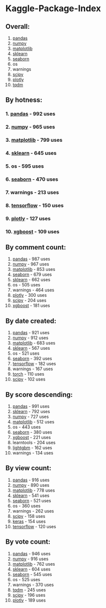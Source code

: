 # Kaggle-Package-Index
## Overall:
1. [pandas](https://pypi.org/project/pandas)
2. [numpy](https://pypi.org/project/numpy)
3. [matplotlib](https://pypi.org/project/matplotlib)
4. [sklearn](https://pypi.org/project/sklearn)
5. [seaborn](https://pypi.org/project/seaborn)
6. os
7. warnings
8. [scipy](https://pypi.org/project/scipy)
9. [plotly](https://pypi.org/project/plotly)
10. [tqdm](https://pypi.org/project/tqdm)

## By hotness:
### 1. [pandas](https://pypi.org/project/pandas) - 992 uses
### 2. [numpy](https://pypi.org/project/numpy) - 965 uses
### 3. [matplotlib](https://pypi.org/project/matplotlib) - 799 uses
### 4. [sklearn](https://pypi.org/project/sklearn) - 645 uses
### 5. os - 595 uses
### 6. [seaborn](https://pypi.org/project/seaborn) - 470 uses
### 7. warnings - 213 uses
### 8. [tensorflow](https://pypi.org/project/tensorflow) - 150 uses
### 9. [plotly](https://pypi.org/project/plotly) - 127 uses
### 10. [xgboost](https://pypi.org/project/xgboost) - 109 uses


## By comment count:
1. [pandas](https://pypi.org/project/pandas) - 987 uses
2. [numpy](https://pypi.org/project/numpy) - 967 uses
3. [matplotlib](https://pypi.org/project/matplotlib) - 853 uses
4. [seaborn](https://pypi.org/project/seaborn) - 679 uses
5. [sklearn](https://pypi.org/project/sklearn) - 662 uses
6. os - 505 uses
7. warnings - 464 uses
8. [plotly](https://pypi.org/project/plotly) - 300 uses
9. [scipy](https://pypi.org/project/scipy) - 204 uses
10. [xgboost](https://pypi.org/project/xgboost) - 181 uses

## By date created:
1. [pandas](https://pypi.org/project/pandas) - 921 uses
2. [numpy](https://pypi.org/project/numpy) - 912 uses
3. [matplotlib](https://pypi.org/project/matplotlib) - 683 uses
4. [sklearn](https://pypi.org/project/sklearn) - 567 uses
5. os - 521 uses
6. [seaborn](https://pypi.org/project/seaborn) - 392 uses
7. [tensorflow](https://pypi.org/project/tensorflow) - 182 uses
8. warnings - 167 uses
9. [torch](https://pypi.org/project/torch) - 110 uses
10. [scipy](https://pypi.org/project/scipy) - 102 uses

## By score descending:
1. [pandas](https://pypi.org/project/pandas) - 991 uses
2. [sklearn](https://pypi.org/project/sklearn) - 792 uses
3. [numpy](https://pypi.org/project/numpy) - 727 uses
4. [matplotlib](https://pypi.org/project/matplotlib) - 512 uses
5. os - 443 uses
6. [seaborn](https://pypi.org/project/seaborn) - 380 uses
7. [xgboost](https://pypi.org/project/xgboost) - 221 uses
8. learntools - 204 uses
9. [lightgbm](https://pypi.org/project/lightgbm) - 162 uses
10. warnings - 134 uses

## By view count:
1. [pandas](https://pypi.org/project/pandas) - 916 uses
2. [numpy](https://pypi.org/project/numpy) - 890 uses
3. [matplotlib](https://pypi.org/project/matplotlib) - 778 uses
4. [sklearn](https://pypi.org/project/sklearn) - 541 uses
5. [seaborn](https://pypi.org/project/seaborn) - 521 uses
6. os - 360 uses
7. warnings - 262 uses
8. [scipy](https://pypi.org/project/scipy) - 158 uses
9. [keras](https://pypi.org/project/keras) - 154 uses
10. [tensorflow](https://pypi.org/project/tensorflow) - 120 uses

## By vote count:
1. [pandas](https://pypi.org/project/pandas) - 946 uses
2. [numpy](https://pypi.org/project/numpy) - 916 uses
3. [matplotlib](https://pypi.org/project/matplotlib) - 762 uses
4. [sklearn](https://pypi.org/project/sklearn) - 604 uses
5. [seaborn](https://pypi.org/project/seaborn) - 545 uses
6. os - 525 uses
7. warnings - 370 uses
8. [tqdm](https://pypi.org/project/tqdm) - 245 uses
9. [scipy](https://pypi.org/project/scipy) - 196 uses
10. [plotly](https://pypi.org/project/plotly) - 189 uses
